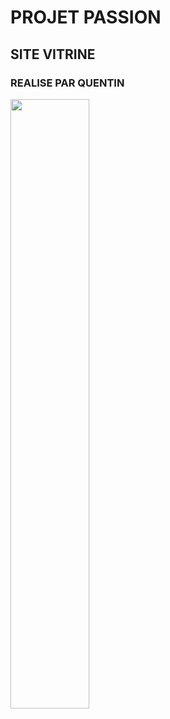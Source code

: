 # PROJET PASSION
## SITE VITRINE
### REALISE PAR QUENTIN

<p align="left">
  <img align="center" width="50%" src="https://www.josera.fr/media/magefan_blog/OG-Image-duree-de-vie-d_un-cheval-horse-1962823_1920.jpg" />
</p>
